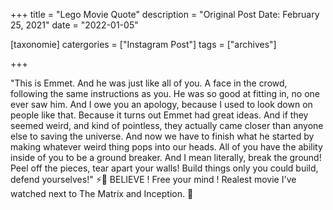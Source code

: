 +++
title = "Lego Movie Quote"
description = "Original Post Date: February 25, 2021"
date = "2022-01-05"

[taxonomie]
catergories = ["Instagram Post"]
tags = ["archives"]

+++

"This is Emmet. And he was just like all of you. A face in the crowd, following the same instructions as you. He was so good at fitting in, no one ever saw him. And I owe you an apology, because I used to look down on people like that. Because it turns out Emmet had great ideas. And if they seemed weird, and kind of pointless, they actually came closer than anyone else to saving the universe. And now we have to finish what he started by making whatever weird thing pops into our heads. All of you have the ability inside of you to be a ground breaker. And I mean literally, break the ground! Peel off the pieces, tear apart your walls! Build things only you could build, defend yourselves!" ⚡🧠 BELIEVE ! Free your mind ! Realest movie I've watched next to The Matrix and Inception. 💯
